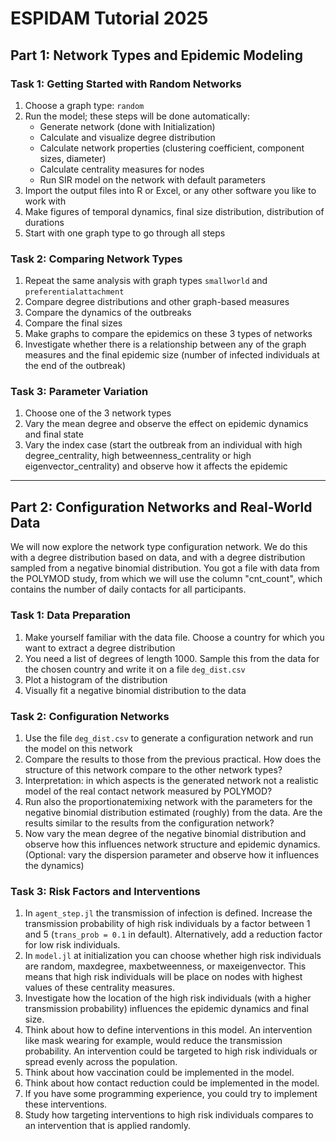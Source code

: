 # ESPIDAM Tutorial 2025

## Part 1: Network Types and Epidemic Modeling

### Task 1: Getting Started with Random Networks

1. Choose a graph type: `random`
2. Run the model; these steps will be done automatically:
   - Generate network (done with Initialization)
   - Calculate and visualize degree distribution
   - Calculate network properties (clustering coefficient, component sizes, diameter)
   - Calculate centrality measures for nodes
   - Run SIR model on the network with default parameters
3. Import the output files into R or Excel, or any other software you like to work with
4. Make figures of temporal dynamics, final size distribution, distribution of durations
5. Start with one graph type to go through all steps

### Task 2: Comparing Network Types

1. Repeat the same analysis with graph types `smallworld` and `preferentialattachment`
2. Compare degree distributions and other graph-based measures
3. Compare the dynamics of the outbreaks
4. Compare the final sizes
5. Make graphs to compare the epidemics on these 3 types of networks
6. Investigate whether there is a relationship between any of the graph measures and the final epidemic size (number of infected individuals at the end of the outbreak)

### Task 3: Parameter Variation

1. Choose one of the 3 network types
2. Vary the mean degree and observe the effect on epidemic dynamics and final state
3. Vary the index case (start the outbreak from an individual with high degree_centrality, high betweenness_centrality or high eigenvector_centrality) and observe how it affects the epidemic

---

## Part 2: Configuration Networks and Real-World Data

We will now explore the network type configuration network. We do this with a degree distribution based on data, and with a degree distribution sampled from a negative binomial distribution. You got a file with data from the POLYMOD study, from which we will use the column "cnt_count", which contains the number of daily contacts for all participants.

### Task 1: Data Preparation

1. Make yourself familiar with the data file. Choose a country for which you want to extract a degree distribution
2. You need a list of degrees of length 1000. Sample this from the data for the chosen country and write it on a file `deg_dist.csv`
3. Plot a histogram of the distribution
4. Visually fit a negative binomial distribution to the data

### Task 2: Configuration Networks

1. Use the file `deg_dist.csv` to generate a configuration network and run the model on this network
2. Compare the results to those from the previous practical. How does the structure of this network compare to the other network types?
3. Interpretation: in which aspects is the generated network not a realistic model of the real contact network measured by POLYMOD?
4. Run also the proportionatemixing network with the parameters for the negative binomial distribution estimated (roughly) from the data. Are the results similar to the results from the configuration network?
5. Now vary the mean degree of the negative binomial distribution and observe how this influences network structure and epidemic dynamics. (Optional: vary the dispersion parameter and observe how it influences the dynamics)

### Task 3: Risk Factors and Interventions

1. In `agent_step.jl` the transmission of infection is defined. Increase the transmission probability of high risk individuals by a factor between 1 and 5 (`trans_prob = 0.1` in default). Alternatively, add a reduction factor for low risk individuals.
2. In `model.jl` at initialization you can choose whether high risk individuals are random, maxdegree, maxbetweenness, or maxeigenvector. This means that high risk individuals will be place on nodes with highest values of these centrality measures.
3. Investigate how the location of the high risk individuals (with a higher transmission probability) influences the epidemic dynamics and final size.
4. Think about how to define interventions in this model. An intervention like mask wearing for example, would reduce the transmission probability. An intervention could be targeted to high risk individuals or spread evenly across the population.
5. Think about how vaccination could be implemented in the model.
6. Think about how contact reduction could be implemented in the model.
7. If you have some programming experience, you could try to implement these interventions.
8. Study how targeting interventions to high risk individuals compares to an intervention that is applied randomly.